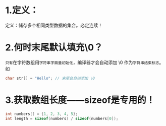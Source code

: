 # 1.定义：
定义：储存多个相同类型数据的集合。必定连续！

# 2.何时末尾默认填充\0？
`只有`在字符数组用`字符串字面量初始化`，编译器才会自动添加 \0 作为`字符串结束标志`。
如
```c
char str[] = "Hello"; // 末尾会自动添加 \0
```

# 3.获取数组长度——sizeof是专用的！
```c
int numbers[] = {1, 2, 3, 4, 5};
int length = sizeof(numbers) / sizeof(numbers[0]);
```
